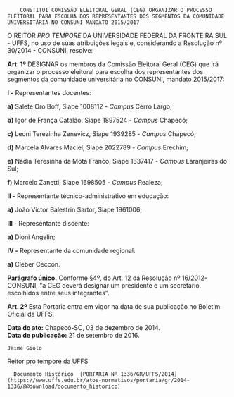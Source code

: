         CONSTITUI COMISSÃO ELEITORAL GERAL (CEG) ORGANIZAR O PROCESSO ELEITORAL PARA ESCOLHA DOS REPRESENTANTES DOS SEGMENTOS DA COMUNIDADE UNIVERSITÁRIA NO CONSUNI MANDATO 2015/2017  

O REITOR *PRO TEMPORE* DA UNIVERSIDADE FEDERAL DA FRONTEIRA SUL - UFFS, no uso de suas atribuições legais e, considerando a Resolução nº 30/2014 - CONSUNI, resolve:

 **Art. 1º** DESIGNAR os membros da Comissão Eleitoral Geral (CEG) que irá organizar o processo eleitoral para escolha dos representantes dos segmentos da comunidade universitária no CONSUNI, mandato 2015/2017:

 **I -** Representantes docentes:

 **a)** Salete Oro Boff, Siape 1008112 - *Campus* Cerro Largo;

 **b)** Igor de França Catalão, Siape 1897524 - *Campus* Chapecó;

 **c)** Leoni Terezinha Zenevicz, Siape 1939285 - *Campus* Chapecó;

 **d)** Marcela Alvares Maciel, Siape 2022789 - *Campus* Erechim;

 **e)** Nádia Teresinha da Mota Franco, Siape 1837417 - *Campus* Laranjeiras do Sul;

 **f)** Marcelo Zanetti, Siape 1698505 - *Campus* Realeza;

 **II -** Representante técnico-administrativo em educação:

 **a)** João Victor Balestrin Sartor, Siape 1961006;

 **III -** Representante discente:

 **a)** Dioni Angelin;

 **IV -** Representante da comunidade regional:

 **a)** Cleber Ceccon.

 **Parágrafo único.** Conforme §4º, do Art. 12 da Resolução nº 16/2012-CONSUNI, "a CEG deverá designar um presidente e um secretário, escolhidos entre seus integrantes".

 **Art. 2º** Esta Portaria entra em vigor na data de sua publicação no Boletim Oficial da UFFS.

  

   **Data do ato:** Chapecó-SC, 03 de dezembro de 2014.   
 **Data de publicação:**  21 de setembro de 2016. 

    Jaime Giolo   
 Reitor pro tempore da UFFS 

      Documento Histórico  [PORTARIA Nº 1336/GR/UFFS/2014](https://www.uffs.edu.br/atos-normativos/portaria/gr/2014-1336/@@download/documento_historico)     
      